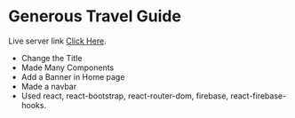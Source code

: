 # Generous Travel Guide

Live server link [Click Here](https://travel-guide-fd1e9.firebaseapp.com/).

* Change the Title
* Made Many Components
* Add a Banner in Home page
* Made a navbar
* Used react, react-bootstrap, react-router-dom, firebase, react-firebase-hooks.